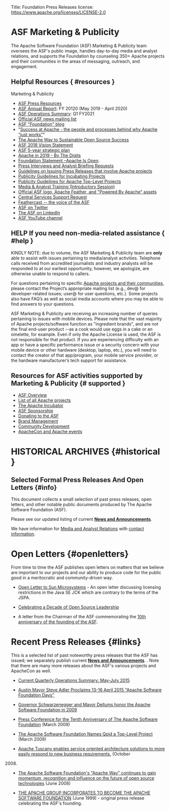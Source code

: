 Title: Foundation Press Releases
license: https://www.apache.org/licenses/LICENSE-2.0

# ASF Marketing & Publicity #

The Apache Software Foundation (ASF) Marketing & Publicity team oversees the ASF's public image, handles day-to-day media and analyst relations, and supports the Foundation by counseling 350+ Apache projects and their communities in the areas of messaging, outreach, and engagement.


## Helpful Resources  { #resources }

Marketing & Publicity

- [ASF Press Resources](/press) 
- [ASF Annual Report](https://blogs.apache.org/foundation/entry/the-apache-software-foundation-operations10): FY 20120 (May 2019 - April 2020) 
- [ASF Operations Summary](/foundation/docs/FY2020AnnualReport.pdf): Q1 FY2021
- [Official ASF news mailing list](/foundation/mailinglists.html#foundation-announce) 
- [ASF "Foundation" blog](https://blogs.apache.org/foundation/) 
- "[Success at Apache - the people and processes behind why Apache “just works”](https://blogs.apache.org/foundation/category/SuccessAtApache)" 
- [The Apache Way to Sustainable Open Source Success ](https://s.apache.org/GhnI) 
- [ASF 2018 Vision Statement](https://s.apache.org/zqC3) 
- [ASF 5-year strategic plan](/board/plan.html) 
- [Apache in 2019 - By The Digits](https://s.apache.org/Apache2019Digits) 
- [Foundation Statement –Apache Is Open](https://s.apache.org/PIRA). 
- [Press Interviews and Analyst Briefing Requests](/press/#interviews) 
- [Guidelines on Issuing Press Releases that involve Apache projects](/press/#releases) 
- [Publicity Guidelines for Incubating Projects](https://incubator.apache.org/guides/branding.html)
- [Publicity Guidelines for Apache Top-Level Projects](/press/#project-guides)
- [Media & Analyst Training (Introductory Session)](pdf/ASF-Media-and-Analyst-Training-Beginner-Self2019.pdf)
- [Official ASF logo, Apache Feather, and "Powered By Apache" assets](/foundation/press/kit/) 
- [Central Services Support Request](/foundation/press/central-services-request)
- [Feathercast -- the voice of the ASF](https://feathercast.apache.org/) 
- [ASF on Twitter](https://twitter.com/TheASF) 
- [The ASF on LinkedIn](https://www.linkedin.com/company/the-apache-software-foundation) 
- [ASF YouTube channel](https://www.youtube.com/user/TheApacheFoundation) 


## HELP If you need non-media-related assistance  { #help }

KINDLY NOTE: due to volume, the ASF Marketing & Publicity team are **only** able to assist with issues pertaining to media/analyst activities. Telephone calls received from accredited journalists and industry analysts will be responded to at our earliest opportunity, however, we apologize, are otherwise unable to respond to callers.

For questions pertaining to specific [Apache projects and their communities](http://projects.apache.org/), please contact the Project’s appropriate mailing list (e.g., dev@ for developer-related issues; user@ for user questions, etc.). Some projects also have FAQ’s as well as social media accounts where you may be able to find answers to your questions.

ASF Marketing & Publicity are receiving an increasing number of queries pertaining to issues with mobile devices. Please note that the vast majority of Apache projects/software function as "ingredient brands", and are not the final end-user product --as a cook would use eggs in a cake or an omelette, for example. Even if only the Apache License is used, the ASF is not responsible for that product. If you are experiencing difficulty with an app or have a specific performance issue or a security concern with your mobile device or other hardware (desktop, laptop, etc.), you will need to contact the creator of that app/program, your mobile service provider, or the hardware manufacturer’s tech support for assistance.


## Resources for ASF activities supported by Marketing & Publicity  {# supported }

- [ASF Overview](/foundation/) 
- [List of all Apache projects](https://projects.apache.org/) 
- [The Apache Incubator](http://incubator.apache.org/) 
- [ASF Sponsorship](/foundation/sponsorship.html) 
- [Donating to the ASF](/foundation/contributing.html) 
- [Brand Management](/foundation/marks/) 
- [Community Development](http://community.apache.org/) 
- [ApacheCon and Apache events](http://events.apache.org/) 


# HISTORICAL ARCHIVES  {#historical }

## Selected Formal Press Releases And Open Letters  {#info}

This document collects a small selection of past press releases, open letters,
and other notable public documents produced by The Apache Software
Foundation (ASF).

Please see our updated listing of current [**News and Announcements**](/press/#news).

We have information for [Media and Analyst Relations](/press/#interviews) with 
[contact information](/press/#contact).

# Open Letters  {#openletters}

From time to time the ASF publishes open letters on matters that we believe
are important to our projects and our ability to produce code for the
public good in a meritocratic and community-driven way.

-  [Open Letter to Sun
Microsystems](/jcp/sunopenletter.html) - An open
letter discussing licensing restrictions in the Java SE JCK which are
contrary to the terms of the JSPA.

-  [Celebrating a Decade of Open Source Leadership](letter_2009_03_25.html)
- A letter from the Chairman of the ASF commemorating the [10th anniversary
of the founding of the
ASF](http://blogs.apache.org/foundation/entry/the_asf_is_ten_years).

# Recent Press Releases  {#links}

This is a selected list of past noteworthy press releases
that the ASF has issued; we separately publish current [**News and Announcements**](/press/#news).
. Note that there are many more releases about the
ASF's various projects and ApacheCon as well.

- [Current Quarterly Operations Summary: May-July 2015](https://blogs.apache.org/foundation/entry/the_apache_software_foundation_operations1)

- [Austin Mayor Steve Adler Proclaims 13-16 April 2015 "Apache Software Foundation Days"](https://blogs.apache.org/foundation/entry/at_apachecon_austin_mayor_steve)

-  [Governor Schwarzenegger and Mayor Dellums honor the Apache Software
Foundation in 2009](https://blogs.apache.org/foundation/entry/governor_schwarzenegger_and_mayor_dellums) 

-  [Press Conference for the Tenth Anniversary of The Apache Software
Foundation](pr_2009_03_04.html) (March 2009)

-  [The Apache Software Foundation Names Qpid a Top-Level
Project](pr_2009_03_03.html) (March 2009)

-  [Apache Tuscany enables service oriented architecture solutions to more
easily respond to new business requirements.](pr_2008_10_14.html) (October
2008)

-  [The Apache Software Foundation's "Apache Way" continues to gain
momentum, recognition and influence on the future of open source
technologies](pr_2008_06_17.html) (June 2008)

-  [THE APACHE GROUP INCORPORATES TO BECOME THE APACHE SOFTWARE
FOUNDATION](pr_1999_06_30.html) (June 1999) - original press release
celebrating the ASF's founding.
